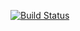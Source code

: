 [![Build Status](https://travis-ci.org/otushomework/homework07.svg?branch=master)](https://travis-ci.org/otushomework/homework07)

